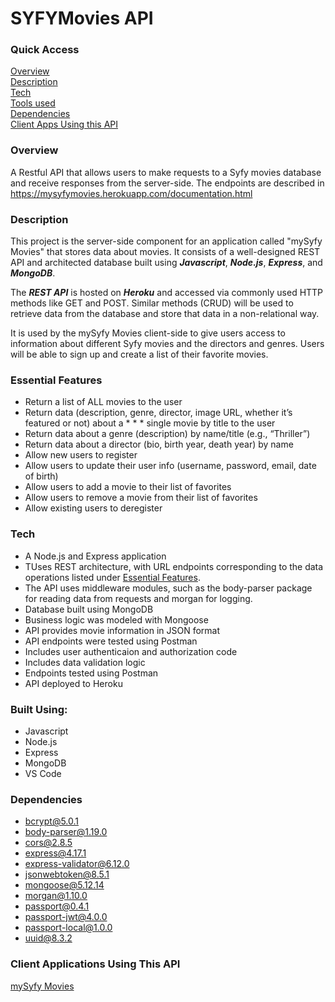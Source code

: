 # SYFYMovies API

### Quick Access

[Overview](#overview) <br/>
[Description](#description) <br/>
[Tech](#tech) <br/>
[Tools used](#built) <br/>
[Dependencies](#Dependencies) <br/>
[Client Apps Using this API](#clients)


<h3 id = "overview">Overview</h3> 

A Restful API that allows users to make requests to a Syfy movies database and receive responses from the server-side. The endpoints are described in https://mysyfymovies.herokuapp.com/documentation.html

<h3 id = "description">Description</h3>

This project is the server-side component for an application called "mySyfy Movies" that stores data about movies. It consists of a well-designed REST API and architected database built using _**Javascript**_, _**Node.js**_, _**Express**_, and _**MongoDB**_. 

The _**REST API**_ is hosted on _**Heroku**_ and accessed via commonly used HTTP methods like GET and POST. Similar methods (CRUD) will be used to retrieve data from the database and store that data in a non-relational way.

It is used by the mySyfy Movies client-side to give users access to information about different Syfy movies and the  directors and genres. Users will be able to sign up and create a list of their favorite movies. 

<h3 id = "essential-features">Essential Features</h3>

* Return a list of ALL movies to the user
* Return data (description, genre, director, image URL, whether it’s featured or not) about a * * * single movie by title to the user
* Return data about a genre (description) by name/title (e.g., “Thriller”)
* Return data about a director (bio, birth year, death year) by name
* Allow new users to register
* Allow users to update their user info (username, password, email, date of birth)
* Allow users to add a movie to their list of favorites
* Allow users to remove a movie from their list of favorites
* Allow existing users to deregister

<h3 id ="tech">Tech</h3>

* A Node.js and Express application
* TUses REST architecture, with URL endpoints corresponding to the data operations listed under [Essential Features](#essential-features).
* The API uses middleware modules, such as the body-parser package for reading data from requests and morgan for logging.
* Database built using MongoDB
* Business logic was modeled with Mongoose
* API provides movie information in JSON format
* API endpoints were tested using Postman
* Includes user authenticaion and authorization code
* Includes data validation logic
* Endpoints tested using Postman
* API deployed to Heroku

<h3 id = "built">Built Using:</h3>

* Javascript
* Node.js
* Express
* MongoDB
* VS Code

<h3 id = "dependencies">Dependencies</h3>

* bcrypt@5.0.1
* body-parser@1.19.0
* cors@2.8.5
* express@4.17.1
* express-validator@6.12.0
* jsonwebtoken@8.5.1
* mongoose@5.12.14
* morgan@1.10.0
* passport@0.4.1
* passport-jwt@4.0.0
* passport-local@1.0.0
* uuid@8.3.2

<h3 id ="clients">Client Applications Using This API</h3>

[mySyfy Movies](https://mysyfymovies.netlify.app/)
